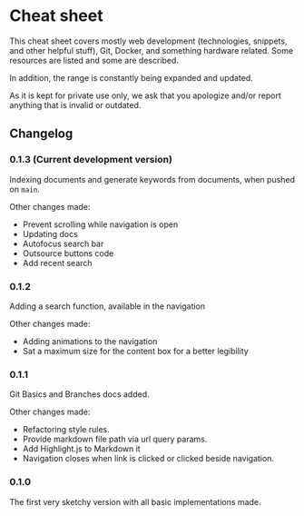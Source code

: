 # Cheat sheet

This cheat sheet covers mostly web development (technologies, snippets, and other helpful stuff), Git, Docker, and something hardware related. Some resources are listed and some are described.

In addition, the range is constantly being expanded and updated.

As it is kept for private use only, we ask that you apologize and/or report anything that is invalid or outdated.

## Changelog
### 0.1.3 (Current development version)
Indexing documents and  generate keywords from documents, when pushed on `main`.

Other changes made:
- Prevent scrolling while navigation is open
- Updating docs
- Autofocus search bar
- Outsource buttons code
- Add recent search
### 0.1.2
Adding a search function, available in the navigation

Other changes made:
- Adding animations to the navigation
- Sat a maximum size for the content box for a better legibility
### 0.1.1
Git Basics and Branches docs added.

Other changes made:
- Refactoring style rules.
- Provide markdown file path via url query params.
- Add Highlight.js to Markdown it
- Navigation closes when link is clicked or clicked beside navigation.
### 0.1.0
The first very sketchy version with all basic implementations made.
